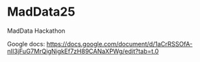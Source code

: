 # MadData25
MadData Hackathon 


Google docs:
https://docs.google.com/document/d/1aCrRSSOfA-nII3jFuG7MrQigNigkEf7zH89CANaXPWg/edit?tab=t.0 
